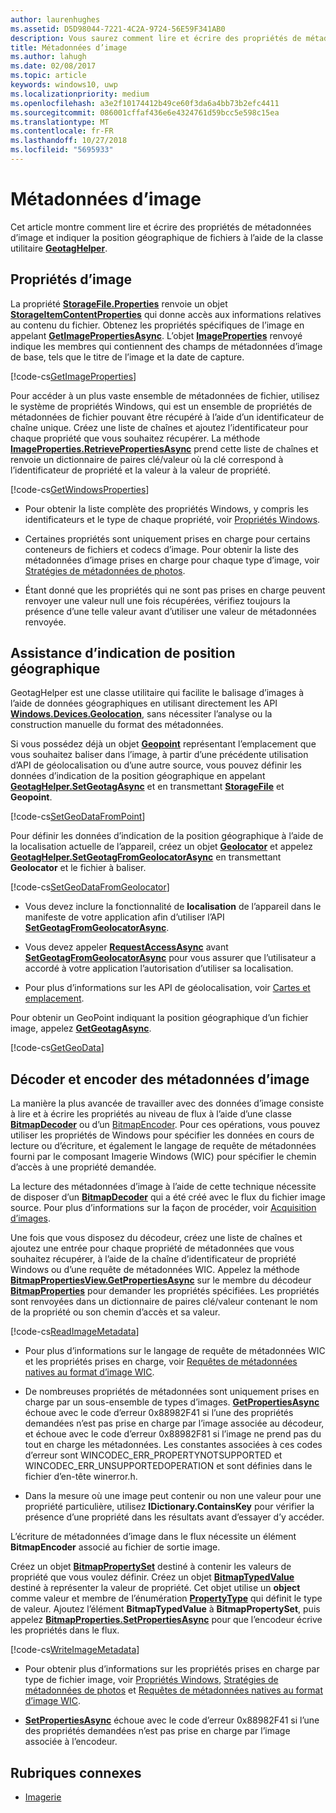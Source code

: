 ```yaml
---
author: laurenhughes
ms.assetid: D5D98044-7221-4C2A-9724-56E59F341AB0
description: Vous saurez comment lire et écrire des propriétés de métadonnées d’image et indiquer la position géographique de fichiers à l’aide de la classe GeotagHelper.
title: Métadonnées d’image
ms.author: lahugh
ms.date: 02/08/2017
ms.topic: article
keywords: windows10, uwp
ms.localizationpriority: medium
ms.openlocfilehash: a3e2f10174412b49ce60f3da6a4bb73b2efc4411
ms.sourcegitcommit: 086001cffaf436e6e4324761d59bcc5e598c15ea
ms.translationtype: MT
ms.contentlocale: fr-FR
ms.lasthandoff: 10/27/2018
ms.locfileid: "5695933"
---
```

# <a name="image-metadata"></a>Métadonnées d’image



Cet article montre comment lire et écrire des propriétés de métadonnées d’image et indiquer la position géographique de fichiers à l’aide de la classe utilitaire [**GeotagHelper**](https://msdn.microsoft.com/library/windows/apps/dn903683).

## <a name="image-properties"></a>Propriétés d’image

La propriété [**StorageFile.Properties**](https://msdn.microsoft.com/library/windows/apps/br227225) renvoie un objet [**StorageItemContentProperties**](https://msdn.microsoft.com/library/windows/apps/hh770642) qui donne accès aux informations relatives au contenu du fichier. Obtenez les propriétés spécifiques de l’image en appelant [**GetImagePropertiesAsync**](https://msdn.microsoft.com/library/windows/apps/hh770646). L’objet [**ImageProperties**](https://msdn.microsoft.com/library/windows/apps/br207718) renvoyé indique les membres qui contiennent des champs de métadonnées d’image de base, tels que le titre de l’image et la date de capture.

[!code-cs[GetImageProperties](./code/ImagingWin10/cs/MainPage.xaml.cs#SnippetGetImageProperties)]

Pour accéder à un plus vaste ensemble de métadonnées de fichier, utilisez le système de propriétés Windows, qui est un ensemble de propriétés de métadonnées de fichier pouvant être récupéré à l’aide d’un identificateur de chaîne unique. Créez une liste de chaînes et ajoutez l’identificateur pour chaque propriété que vous souhaitez récupérer. La méthode [**ImageProperties.RetrievePropertiesAsync**](https://msdn.microsoft.com/library/windows/apps/br207732) prend cette liste de chaînes et renvoie un dictionnaire de paires clé/valeur où la clé correspond à l’identificateur de propriété et la valeur à la valeur de propriété.

[!code-cs[GetWindowsProperties](./code/ImagingWin10/cs/MainPage.xaml.cs#SnippetGetWindowsProperties)]

-   Pour obtenir la liste complète des propriétés Windows, y compris les identificateurs et le type de chaque propriété, voir [Propriétés Windows](https://msdn.microsoft.com/library/windows/desktop/dd561977).

-   Certaines propriétés sont uniquement prises en charge pour certains conteneurs de fichiers et codecs d’image. Pour obtenir la liste des métadonnées d’image prises en charge pour chaque type d’image, voir [Stratégies de métadonnées de photos](https://msdn.microsoft.com/library/windows/desktop/ee872003).

-   Étant donné que les propriétés qui ne sont pas prises en charge peuvent renvoyer une valeur null une fois récupérées, vérifiez toujours la présence d’une telle valeur avant d’utiliser une valeur de métadonnées renvoyée.

## <a name="geotag-helper"></a>Assistance d’indication de position géographique

GeotagHelper est une classe utilitaire qui facilite le balisage d’images à l’aide de données géographiques en utilisant directement les API [**Windows.Devices.Geolocation**](https://msdn.microsoft.com/library/windows/apps/br225603), sans nécessiter l’analyse ou la construction manuelle du format des métadonnées.

Si vous possédez déjà un objet [**Geopoint**](https://msdn.microsoft.com/library/windows/apps/dn263675) représentant l’emplacement que vous souhaitez baliser dans l’image, à partir d’une précédente utilisation d’API de géolocalisation ou d’une autre source, vous pouvez définir les données d’indication de la position géographique en appelant [**GeotagHelper.SetGeotagAsync**](https://msdn.microsoft.com/library/windows/apps/dn903685) et en transmettant [**StorageFile**](https://msdn.microsoft.com/library/windows/apps/br227171) et **Geopoint**.

[!code-cs[SetGeoDataFromPoint](./code/ImagingWin10/cs/MainPage.xaml.cs#SnippetSetGeoDataFromPoint)]

Pour définir les données d’indication de la position géographique à l’aide de la localisation actuelle de l’appareil, créez un objet [**Geolocator**](https://msdn.microsoft.com/library/windows/apps/br225534) et appelez [**GeotagHelper.SetGeotagFromGeolocatorAsync**](https://msdn.microsoft.com/library/windows/apps/dn903686) en transmettant **Geolocator** et le fichier à baliser.

[!code-cs[SetGeoDataFromGeolocator](./code/ImagingWin10/cs/MainPage.xaml.cs#SnippetSetGeoDataFromGeolocator)]

-   Vous devez inclure la fonctionnalité de **localisation** de l’appareil dans le manifeste de votre application afin d’utiliser l’API [**SetGeotagFromGeolocatorAsync**](https://msdn.microsoft.com/library/windows/apps/dn903686).

-   Vous devez appeler [**RequestAccessAsync**](https://msdn.microsoft.com/library/windows/apps/dn859152) avant [**SetGeotagFromGeolocatorAsync**](https://msdn.microsoft.com/library/windows/apps/dn903686) pour vous assurer que l’utilisateur a accordé à votre application l’autorisation d’utiliser sa localisation.

-   Pour plus d’informations sur les API de géolocalisation, voir [Cartes et emplacement](https://msdn.microsoft.com/library/windows/apps/mt219699).

Pour obtenir un GeoPoint indiquant la position géographique d’un fichier image, appelez [**GetGeotagAsync**](https://msdn.microsoft.com/library/windows/apps/dn903684).

[!code-cs[GetGeoData](./code/ImagingWin10/cs/MainPage.xaml.cs#SnippetGetGeoData)]

## <a name="decode-and-encode-image-metadata"></a>Décoder et encoder des métadonnées d’image

La manière la plus avancée de travailler avec des données d’image consiste à lire et à écrire les propriétés au niveau de flux à l’aide d’une classe [**BitmapDecoder**](https://msdn.microsoft.com/library/windows/apps/br226176) ou d’un [BitmapEncoder](bitmapencoder-options-reference.md). Pour ces opérations, vous pouvez utiliser les propriétés de Windows pour spécifier les données en cours de lecture ou d’écriture, et également le langage de requête de métadonnées fourni par le composant Imagerie Windows (WIC) pour spécifier le chemin d’accès à une propriété demandée.

La lecture des métadonnées d’image à l’aide de cette technique nécessite de disposer d’un [**BitmapDecoder**](https://msdn.microsoft.com/library/windows/apps/br226176) qui a été créé avec le flux du fichier image source. Pour plus d’informations sur la façon de procéder, voir [Acquisition d’images](imaging.md).

Une fois que vous disposez du décodeur, créez une liste de chaînes et ajoutez une entrée pour chaque propriété de métadonnées que vous souhaitez récupérer, à l’aide de la chaîne d’identificateur de propriété Windows ou d’une requête de métadonnées WIC. Appelez la méthode [**BitmapPropertiesView.GetPropertiesAsync**](https://msdn.microsoft.com/library/windows/apps/br226250) sur le membre du décodeur [**BitmapProperties**](https://msdn.microsoft.com/library/windows/apps/br226248) pour demander les propriétés spécifiées. Les propriétés sont renvoyées dans un dictionnaire de paires clé/valeur contenant le nom de la propriété ou son chemin d’accès et sa valeur.

[!code-cs[ReadImageMetadata](./code/ImagingWin10/cs/MainPage.xaml.cs#SnippetReadImageMetadata)]

-   Pour plus d’informations sur le langage de requête de métadonnées WIC et les propriétés prises en charge, voir [Requêtes de métadonnées natives au format d’image WIC](https://msdn.microsoft.com/library/windows/desktop/ee719904).

-   De nombreuses propriétés de métadonnées sont uniquement prises en charge par un sous-ensemble de types d’images. [**GetPropertiesAsync**](https://msdn.microsoft.com/library/windows/apps/br226250) échoue avec le code d’erreur 0x88982F41 si l’une des propriétés demandées n’est pas prise en charge par l’image associée au décodeur, et échoue avec le code d’erreur 0x88982F81 si l’image ne prend pas du tout en charge les métadonnées. Les constantes associées à ces codes d’erreur sont WINCODEC\_ERR\_PROPERTYNOTSUPPORTED et WINCODEC\_ERR\_UNSUPPORTEDOPERATION et sont définies dans le fichier d’en-tête winerror.h.
-   Dans la mesure où une image peut contenir ou non une valeur pour une propriété particulière, utilisez **IDictionary.ContainsKey** pour vérifier la présence d’une propriété dans les résultats avant d’essayer d’y accéder.

L’écriture de métadonnées d’image dans le flux nécessite un élément **BitmapEncoder** associé au fichier de sortie image.

Créez un objet [**BitmapPropertySet**](https://msdn.microsoft.com/library/windows/apps/hh974338) destiné à contenir les valeurs de propriété que vous voulez définir. Créez un objet [**BitmapTypedValue**](https://msdn.microsoft.com/library/windows/apps/hh700687) destiné à représenter la valeur de propriété. Cet objet utilise un **object** comme valeur et membre de l’énumération [**PropertyType**](https://msdn.microsoft.com/library/windows/apps/br225871) qui définit le type de valeur. Ajoutez l’élément **BitmapTypedValue** à **BitmapPropertySet**, puis appelez [**BitmapProperties.SetPropertiesAsync**](https://msdn.microsoft.com/library/windows/apps/br226252) pour que l’encodeur écrive les propriétés dans le flux.

[!code-cs[WriteImageMetadata](./code/ImagingWin10/cs/MainPage.xaml.cs#SnippetWriteImageMetadata)]

-   Pour obtenir plus d’informations sur les propriétés prises en charge par type de fichier image, voir [Propriétés Windows](https://msdn.microsoft.com/library/windows/desktop/dd561977), [Stratégies de métadonnées de photos](https://msdn.microsoft.com/library/windows/desktop/ee872003) et [Requêtes de métadonnées natives au format d’image WIC](https://msdn.microsoft.com/library/windows/desktop/ee719904).

-   [**SetPropertiesAsync**](https://msdn.microsoft.com/library/windows/apps/br226252) échoue avec le code d’erreur 0x88982F41 si l’une des propriétés demandées n’est pas prise en charge par l’image associée à l’encodeur.

## <a name="related-topics"></a>Rubriques connexes

* [Imagerie](imaging.md)
 

 




